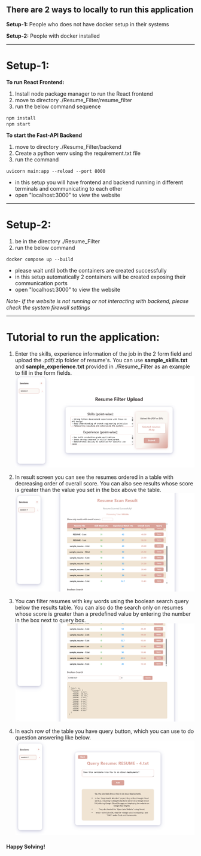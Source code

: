
## There are 2 ways to locally to run this application
**Setup-1:** People who does not have docker setup in their systems

**Setup-2:** People with docker installed

---

# Setup-1:
**To run React Frontend:**
1. Install node package manager to run the React frontend
2. move to directory ./Resume_Filter/resume_filter
3. run the below command sequence
```
npm install
npm start
```
**To start the Fast-API Backend**
1. move to directory ./Resume_Filter/backend
2. Create a python venv using the requirement.txt file
3. run the command
```
uvicorn main:app --reload --port 8000
```

- in this setup you will have frontend and backend running in different terminals and communicating to each other
- open "localhost:3000" to view the website
---

# Setup-2:
1. be in the directory ./Resume_Filter
2. run the below command

```
docker compose up --build
```

- please wait until both the containers are created successfully
- in this setup automatically 2 containers will be created exposing their communication ports
- open "localhost:3000" to view the website

*Note- If the website is not running or not interacting with backend, please check the system firewall settings*

---

# Tutorial to run the application:
1. Enter the skills, experience information of the job in the 2 form field and upload the .pdf/.zip folder of resume's. You can use **sample_skills.txt** and **sample_experience.txt** provided in ./Resume_Filter as an example to fill in the form fields.
![alt text](./website_images/main_screen.png)

2. In result screen you can see the resumes ordered in a table with decreasing order of overall score. You can also see results whose score is greater than the value you set in the box above the table.
![alt text](./website_images/result_screen.png)

3. You can filter resumes with key words using the boolean search query below the results table. You can also do the search only on resumes whose score is greater than a predefined value by entering the number in the box next to query box.
![alt text](./website_images/boolean_search.png)

4. In each row of the table you have query button, which you can use to do question answering like below.
![alt text](./website_images/question_answering.png)
#### Happy Solving!
